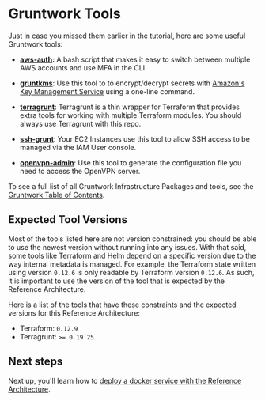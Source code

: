 # Gruntwork Tools

Just in case you missed them earlier in the tutorial, here are some useful Gruntwork tools:

- **[aws-auth](https://github.com/gruntwork-io/module-security/tree/master/modules/aws-auth):** A bash script that
makes it easy to switch between multiple AWS accounts and use MFA in the CLI.

- **[gruntkms](https://github.com/gruntwork-io/gruntkms)**: Use this tool to to encrypt/decrypt secrets with 
  [Amazon's Key Management Service](https://aws.amazon.com/documentation/kms/) using a one-line command.

- **[terragrunt](https://github.com/gruntwork-io/terragrunt)**: Terragrunt is a thin wrapper for Terraform that provides
  extra tools for working with multiple Terraform modules. You should always use Terragrunt with this repo.

- **[ssh-grunt](https://github.com/gruntwork-io/module-security/tree/master/modules/ssh-grunt)**: Your EC2 Instances use
  this tool to allow SSH access to be managed via the IAM User console.

- **[openvpn-admin](https://github.com/gruntwork-io/package-openvpn/releases)**: Use this tool to generate the 
  configuration file you need to access the OpenVPN server.  


To see a full list of all Gruntwork Infrastructure Packages and tools, see the [Gruntwork Table of 
Contents](https://github.com/gruntwork-io/toc).


## Expected Tool Versions

Most of the tools listed here are not version constrained: you should be able to use the newest version without running
into any issues. With that said, some tools like Terraform and Helm depend on a specific version due to the way internal
metadata is managed. For example, the Terraform state written using version `0.12.6` is only readable by Terraform
version `0.12.6`. As such, it is important to use the version of the tool that is expected by the Reference
Architecture.

Here is a list of the tools that have these constraints and the expected versions for this Reference Architecture:

- Terraform: `0.12.9`
- Terragrunt: `>= 0.19.25`


## Next steps

Next up, you'll learn how to [deploy a docker service with the Reference Architecture](10-deploying-a-docker-service.md).
